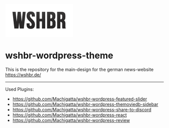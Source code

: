 ![wshbr-logo](/img/_logo.png?raw=true "wshbr-logo")

# wshbr-wordpress-theme
This is the repository for the main-design for the german news-website https://wshbr.de/

---
Used Plugins:
- https://github.com/Machigatta/wshbr-wordpress-featured-slider
- https://github.com/Machigatta/wshbr-wordpress-themoviedb-sidebar
- https://github.com/Machigatta/wshbr-wordpress-share-to-discord
- https://github.com/Machigatta/wshbr-wordpress-react
- https://github.com/Machigatta/wshbr-wordpress-review

